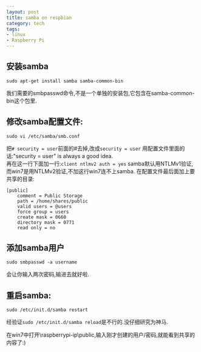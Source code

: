 ```yaml
--- 
layout: post
title: samba on respbian
category: tech
tags: 
- linux
- Raspberry Pi
---
```

## 安装samba

	sudo apt-get install samba samba-common-bin

我们需要的smbpasswd命令,不是一个单独的安装包,它包含在samba-common-bin这个包里.

## 修改samba配置文件:

	sudo vi /etc/samba/smb.conf

把`# security = user`前面的#去掉,改成`security = user` 用配置文件里面的话:"security = user" is always a good idea.  
再在这一行下面加一行:`client ntlmv2 auth = yes` samba默认用NTLMv1验证,而win7是用NTLMv2验证,不加这行win7连不上samba.
在配置文件最后面加上要共享的目录:

	[public]
	    comment = Public Storage
	    path = /home/shares/public
	    valid users = @users
	    force group = users
	    create mask = 0660
	    directory mask = 0771
	    read only = no

## 添加samba用户

	sudo smbpasswd -a username

会让你输入两次密码,输进去就好啦.

## 重启samba:

	sudo /etc/init.d/samba restart

经验证`sudo /etc/init.d/samba reload`是不行的.没仔细研究为神马.

在win7中打开\\raspberrypi-ip\public,输入刚才创建的用户/密码,就能看到共享的内容了:)

